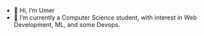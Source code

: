 - 👋 Hi, I’m Umer
- 🌱 I’m currently a Computer Science student, with interest in Web Development, ML, and some Devops.

<!---
umerkang66/umerkang66 is a ✨ special ✨ repository because its `README.md` (this file) appears on your GitHub profile.
You can click the Preview link to take a look at your changes.
--->
